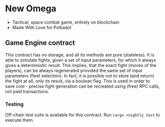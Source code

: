 # New Omega

* Tactical, space combat game, entirely on blockchain
* Made With Love for Polkadot

## Game Engine contract

This contract has no storage, and all its methods are pure (stateless).
It is able to simulate fights, given a set of input parameters, for which it always gives a deterministic result. This implies, that the exact fight (moves of the players), can be always regenerated provided the same set of input parameters (fleet selection).
In fact, it is possible not to store (and return) the fight at all, only its result, via a boolean flag. This is used in order to save cost - precise fight generation can be recreated using (free) RPC calls, not paid transactions.

### Testing

Off-chain test suite is available for this contract. Run ```cargo +nightly test``` to execute them.
